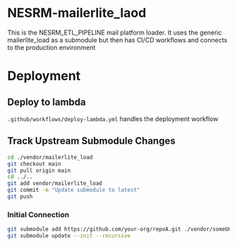 # NESRM-mailerlite_laod

This is the NESRM_ETL_PIPELINE mail platform loader. It uses the generic mailerlite_load as a submodule but then has CI/CD workflows and connects to the production environment

# Deployment

## Deploy to lambda

`.github/workflows/deploy-lambda.yml` handles the deployment workflow

## Track Upstream Submodule Changes

```bash
cd ./vendor/mailerlite_load
git checkout main
git pull origin main
cd ../..
git add vendor/mailerlite_load
git commit -m "Update submodule to latest"
git push
```

### Initial Connection

```bash
git submodule add https://github.com/your-org/repoA.git ./vendor/someUnusedPathName
git submodule update --init --recursive
```
